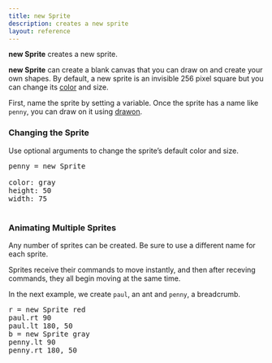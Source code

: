 ```yaml
---
title: new Sprite
description: creates a new sprite
layout: reference
---
```


**new Sprite** creates a new sprite.

**new Sprite** can create a blank canvas that you can draw on and create your own shapes. By default, a new sprite is an invisible 256 pixel square but you can change its [color](colors.html) and size.  

First, name the sprite by setting a variable.  Once the sprite has a name like `penny`, you can draw on it using [drawon](drawon.html).

<!--- drawon example -->

### Changing the Sprite

Use optional arguments to change the sprite’s default color and size.

<pre class="jumbo">
penny = new Sprite
<span data-dfnright="size and color">
color: gray
height: 50
width: 75
</span>
</pre>

<script type="demo">
penny = null
setup ->
  remove penny
demo ->
  penny = new Sprite 
  color: gray
  height: 50
  width: 75
</script>

### Animating Multiple Sprites

Any number of sprites can be created.  Be sure to use a different name for each sprite.

Sprites receive their commands to move instantly, and then
after receving commands, they all begin moving at the same time.
<!--- You can use sync so that they move at different times -->
In the next example, we create `paul`, an ant and `penny`, a breadcrumb. 

<pre class="examp">
<span data-dfnright="for paul">r = new Sprite red
paul.rt 90
paul.lt 180, 50</span>
<span data-dfnright="for penny">b = new Sprite gray
penny.lt 90
penny.rt 180, 50</span>
</pre>

<script type="demo">
paul = penny = null
setup ->
  ht()
  remove paul, penny
  paul = new Sprite red
  paul.jump 0, -50
  penny = new Sprite gray
  peny.jump 0, -50
demo ->
  r.pause 1
  b.pause 1
  r.rt 90
  r.lt 180, 50
  b.lt 90
  b.rt 180, 50
</script>





